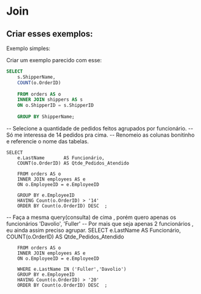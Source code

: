 # Join




## Criar esses exemplos:


Exemplo simples:

Criar um exemplo parecido com esse:

```sql
SELECT
	s.ShipperName,
    COUNT(o.OrderID)
    
    FROM orders AS o
	INNER JOIN shippers AS s
    ON o.ShipperID = s.ShipperID
    
    GROUP BY ShipperName;
```




-- Selecione a quantidade de pedidos feitos agrupados por funcionário.
-- Só me interessa de 14 pedidos pra cima.
-- Renomeio as colunas bonitinho e referencie o nome das tabelas.


    SELECT
		e.LastName		 AS Funcionário,
        COUNT(o.OrderID) AS Qtde_Pedidos_Atendido
        
        FROM orders AS o
        INNER JOIN employees AS e
        ON o.EmployeeID = e.EmployeeID
        
        GROUP BY e.EmployeeID
        HAVING Count(o.OrderID) > '14' 
        ORDER BY Count(o.OrderID) DESC	;




-- Faça a mesma query(consulta) de cima , porém quero apenas os funcionários 'Davolio', 'Fuller'
-- Por mais que seja apenas 2 funcionários , eu ainda assim preciso agrupar.
 SELECT
		e.LastName		 AS Funcionário,
        COUNT(o.OrderID) AS Qtde_Pedidos_Atendido
        
        FROM orders AS o
        INNER JOIN employees AS e
        ON o.EmployeeID = e.EmployeeID
        
		WHERE e.LastName IN ('Fuller','Davolio')
        GROUP BY e.EmployeeID
        HAVING Count(o.OrderID) > '20' 
        ORDER BY Count(o.OrderID) DESC	;